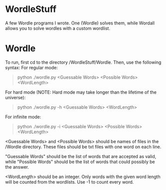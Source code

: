 # WordleStuff
A few Wordle programs I wrote. One (Wordle) solves them, while Wordall allows you to solve wordles with a custom wordlist.
# Wordle
To run, first cd to the directory /WordleStuff/Wordle. Then, use the following syntax:
For regular mode:
> python ./wordle.py \<Guessable Words\> \<Possible Words\> \<WordLength\>

For hard mode (NOTE: Hard mode may take longer than the lifetime of the universe):

> python ./wordle.py -h \<Guessable Words\> \<WordLength\>

For infinite mode:

> python ./wordle.py -i \<Guessable Words\> \<Possible Words\> \<WordLength\>

\<Guessable Words\> and \<Possible Words\> should be names of files in the /Wordle directory. These files should be txt files with one word on each line. 

"Guessable Words" should be the list of words that are accepted as valid, while "Possible Words" should be the list of words that could possibly be the answer.

\<WordLength> should be an integer. Only words with the given word length will be counted from the wordlists. Use -1 to count every word.
